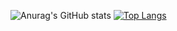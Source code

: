![Anurag's GitHub stats](https://github-readme-stats.vercel.app/api?username=savvacorgi&show_icons=true&theme=radical)
[![Top Langs](https://github-readme-stats.vercel.app/api/top-langs/?username=savvacorgi&layout=donut)](https://github.com/savvacorgi/Animepictg)

